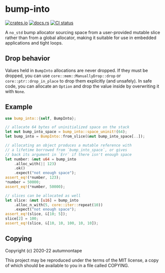# bump-into

[![crates.io][crates_io_img]][crates_io_page] [![docs.rs][docs_rs_img]][docs_rs_page] [![CI status][ci_status_img]][ci_status_page]

[crates_io_img]: https://img.shields.io/crates/v/bump-into.svg
[crates_io_page]: https://crates.io/crates/bump-into
[docs_rs_img]: https://docs.rs/bump-into/badge.svg
[docs_rs_page]: https://docs.rs/bump-into
[ci_status_img]: https://img.shields.io/github/workflow/status/autumnontape/bump-into/CI
[ci_status_page]: https://github.com/autumnontape/bump-into/actions

A `no_std` bump allocator sourcing space from a user-provided mutable
slice rather than from a global allocator, making it suitable for use
in embedded applications and tight loops.

## Drop behavior

Values held in `BumpInto` allocations are never dropped. If they must
be dropped, you can use `core::mem::ManuallyDrop::drop` or
`core::ptr::drop_in_place` to drop them explicitly (and unsafely).
In safe code, you can allocate an `Option` and drop the value inside
by overwriting it with `None`.

## Example

```rust
use bump_into::{self, BumpInto};

// allocate 64 bytes of uninitialized space on the stack
let mut bump_into_space = bump_into::space_uninit!(64);
let bump_into = BumpInto::from_slice(&mut bump_into_space[..]);

// allocating an object produces a mutable reference with
// a lifetime borrowed from `bump_into_space`, or gives
// back its argument in `Err` if there isn't enough space
let number: &mut u64 = bump_into
    .alloc_with(|| 123)
    .ok()
    .expect("not enough space");
assert_eq!(*number, 123);
*number = 50000;
assert_eq!(*number, 50000);

// slices can be allocated as well
let slice: &mut [u16] = bump_into
    .alloc_n_with(5, core::iter::repeat(10))
    .expect("not enough space");
assert_eq!(slice, &[10; 5]);
slice[2] = 100;
assert_eq!(slice, &[10, 10, 100, 10, 10]);
```

## Copying

Copyright (c) 2020-22 autumnontape

This project may be reproduced under the terms of the MIT license,
a copy of which should be available to you in a file called COPYING.
